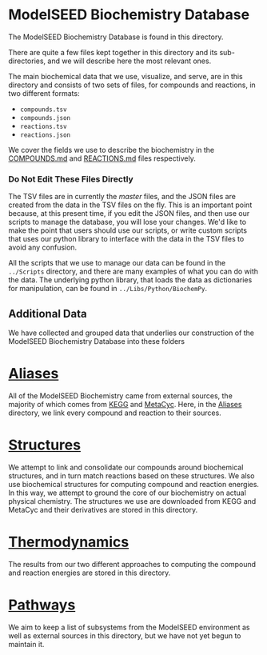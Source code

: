 # ModelSEED Biochemistry Database

The ModelSEED Biochemistry Database is found in this directory.  

There are quite a few files kept together in this directory and its
sub-directories, and we will describe here the most relevant ones.

The main biochemical data that we use, visualize, and serve, are in
this directory and consists of two sets of files, for compounds and
reactions, in two different formats:

* `compounds.tsv`
* `compounds.json`
* `reactions.tsv`
* `reactions.json`

We cover the fields we use to describe the biochemistry in the
[COMPOUNDS.md](COMPOUNDS.md) and [REACTIONS.md](REACTIONS.md) files respectively.

### Do Not Edit These Files Directly

The TSV files are in currently the _master_ files, and the JSON files
are created from the data in the TSV files on the fly. This is an
important point because, at this present time, if you edit the JSON
files, and then use our scripts to manage the database, you will lose
your changes. We'd like to make the point that users should use our
scripts, or write custom scripts that uses our python library to
interface with the data in the TSV files to avoid any confusion.  

All the scripts that we use to manage our data can be found in the
`../Scripts` directory, and there are many examples of what you can do
with the data. The underlying python library, that loads the data as
dictionaries for manipulation, can be found in
`../Libs/Python/BiochemPy`.

## Additional Data

We have collected and grouped data that underlies our construction of
the ModelSEED Biochemistry Database into these folders

# [Aliases](Aliases/README.md)

All of the ModelSEED Biochemistry came from external sources, the
majority of which comes from [KEGG](url) and [MetaCyc](url). Here, in
the [Aliases](Aliases) directory, we link every compound and reaction
to their sources.

# [Structures](Structures/README.md)

We attempt to link and consolidate our compounds around biochemical
structures, and in turn match reactions based on these structures. We
also use biochemical structures for computing compound and reaction
energies. In this way, we attempt to ground the core of our
biochemistry on actual physical chemistry. The structures we use are
downloaded from KEGG and MetaCyc and their derivatives are stored in
this directory.

# [Thermodynamics](Thermodynamics)

The results from our two different approaches to computing the
compound and reaction energies are stored in this directory.

# [Pathways](Pathways)

We aim to keep a list of subsystems from the ModelSEED environment as
well as external sources in this directory, but we have not yet begun
to maintain it.